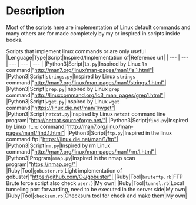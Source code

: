 # Description
Most of the scripts here are implementation of Linux default commands and
many others are for made completely by my or inspired in scripts inside books.

Scripts  that implement linux commands or are only useful
|Lenguage|Type|Script|Inspired/Implementation of|Reference url|
| --- | --- | --- | --- | --- |
|Python3|Script|`ls.py`|Inspired by Linux `ls` command|"http://man7.org/linux/man-pages/man1/ls.1.html"|
|Python3|Script|`strings.py`|Inspired by Linux `strings` command|"http://man7.org/linux/man-pages/man1/strings.1.html"|
|Python3|Script|`grep.py`|Inspired by Linux `grep` command|"http://linuxcommand.org/lc3_man_pages/grep1.html"|
|Python3|Script|`wget.py`|Inspired by Linux `wget` command|"https://linux.die.net/man/1/wget"|
|Python3|Script|`netcat.py`|Inspired by Linux `netcat` command line program|"http://netcat.sourceforge.net/"|
|Python3|Script|`find.py`|Inspired by Linux `find` command|"http://man7.org/linux/man-pages/man1/find.1.html"|
|Python3|Script|`ftp.py`|Inspired in the linux command ftp|"https://linux.die.net/man/1/ftp"|
|Python3|Script|`rm.py`|Inspired by rm Linux command|"http://man7.org/linux/man-pages/man1/rm.1.html"|
|Python3|Program|`nmap.py`|Inspired in the nmap scan program|"https://nmap.org/"|   
|Ruby|Tool|`gobuster.rb`|Light implementation of gobuster|"https://github.com/OJ/gobuster"|
|Ruby|Tool|`bruteftp.rb`|FTP Brute force script also check `user:)`|My own|
|Ruby|Tool|`tunnel.rb`|Local tunneling port forwarding, need to be executed in the server side|My own|
|Ruby|Tool|`checksum.rb`|Checksum tool for check and make them|My own|
